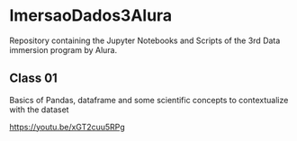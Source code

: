 # ImersaoDados3Alura

Repository containing the Jupyter Notebooks and Scripts of the 3rd Data immersion program by Alura.

## Class 01

Basics of Pandas, dataframe and some scientific concepts to contextualize with the dataset

https://youtu.be/xGT2cuu5RPg



